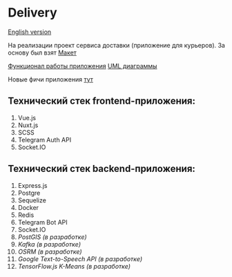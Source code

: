 # Delivery

[English version](https://github.com/stanis1avs/delivery_frontend/blob/main/README-en.md) 

На реализации проект сервиса доставки (приложение для курьеров). За основу был взят [Макет](https://www.figma.com/design/cZ3pCVoUAQUSqmNyXH1PtN/Delivery-Service-Dashboard---Admin-Panel--Community-?node-id=0-1&p=f&t=3kIzuy2rIRglQLOK-0)

[Функционал работы приложения](https://github.com/stanis1avs/delivery_frontend/blob/main/FUNCTIONAL.md)
[UML диаграммы](https://github.com/stanis1avs/delivery_frontend/blob/main/UML.md)

Новые фичи приложения [тут](https://github.com/users/stanis1avs/projects/4)

## Технический стек frontend-приложения:

1. Vue.js
2. Nuxt.js
3. SCSS
4. Telegram Auth API
5. Socket.IO

## Технический стек backend-приложения:

1. Express.js
2. Postgre
3. Sequelize
4. Docker
5. Redis
6. Telegram Bot API
7. Socket.IO
8. _PostGIS (в разработке)_
9. _Kafka  (в разработке)_
10. _OSRM (в разработке)_
11. _Google Text-to-Speech API (в разработке)_
12. _TensorFlow.js K-Means (в разработке)_

